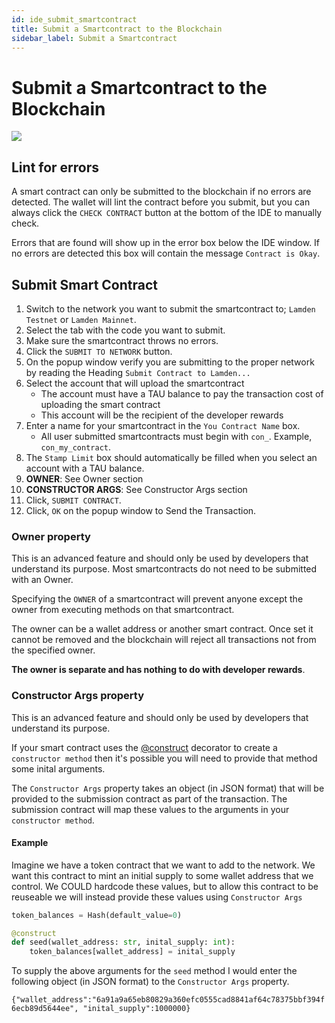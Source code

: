 ```yaml
---
id: ide_submit_smartcontract
title: Submit a Smartcontract to the Blockchain
sidebar_label: Submit a Smartcontract
---
```


# Submit a Smartcontract to the Blockchain

![](/img/wallet/gif/1.0.0_ide_submit_smartcontract.gif)

## Lint for errors
A smart contract can only be submitted to the blockchain if no errors are detected.
The wallet will lint the contract before you submit, but you can always click the `CHECK CONTRACT` button at the bottom of the IDE to manually check.

Errors that are found will show up in the error box below the IDE window.  If no errors are detected this box will contain the message `Contract is Okay`.

## Submit Smart Contract
1. Switch to the network you want to submit the smartcontract to; `Lamden Testnet` or `Lamden Mainnet`.
2. Select the tab with the code you want to submit.
3. Make sure the smartcontract throws no errors.
4. Click the `SUBMIT TO NETWORK` button.
5. On the popup window verify you are submitting to the proper network by reading the Heading `Submit Contract to Lamden...`
6. Select the account that will upload the smartcontract
    - The account must have a TAU balance to pay the transaction cost of uploading the smart contract
    - This account will be the recipient of the developer rewards
7. Enter a name for your smartcontract in the `You Contract Name` box.
    - All user submitted smartcontracts must begin with `con_`.  Example, `con_my_contract`.
8. The `Stamp Limit` box should automatically be filled when you select an account with a TAU balance.
9. **OWNER**: See Owner section
10. **CONSTRUCTOR ARGS**: See Constructor Args section
11. Click, `SUBMIT CONTRACT`.
12. Click, `OK` on the popup window to Send the Transaction.


### Owner property
This is an advanced feature and should only be used by developers that understand its purpose.  Most smartcontracts do not need to be submitted with an Owner.

Specifying the `OWNER` of a smartcontract will prevent anyone except the owner from executing methods on that smartcontract.

The owner can be a wallet address or another smart contract.  Once set it cannot be removed and the blockchain will reject all transactions not from the specified owner.

**The owner is separate and has nothing to do with developer rewards**.

### Constructor Args property
This is an advanced feature and should only be used by developers that understand its purpose.

If your smart contract uses the <u>[@construct](https://contracting.lamden.io/quickstart/submit)</u> decorator to create a `constructor method` then it's possible you will need to provide that method some inital arguments.

The `Constructor Args` property takes an object (in JSON format) that will be provided to the submission contract as part of the transaction.  The submission contract will map these values to the arguments in your `constructor method`.

#### Example
Imagine we have a token contract that we want to add to the network.  We want this contract to mint an initial supply to some wallet address that we control.
We COULD hardcode these values, but to allow this contract to be reuseable we will instead provide these values using `Constructor Args`

```python
token_balances = Hash(default_value=0)

@construct
def seed(wallet_address: str, inital_supply: int):
    token_balances[wallet_address] = inital_supply
```

To supply the above arguments for the `seed` method I would enter the following object (in JSON format) to the `Constructor Args` property.

`{"wallet_address":"6a91a9a65eb80829a360efc0555cad8841af64c78375bbf394f6ecb89d5644ee", "inital_supply":1000000}`



